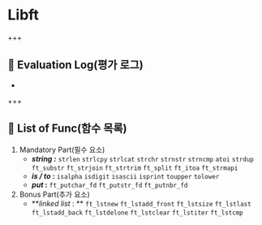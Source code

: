 # Libft  

+++

## :blue_book: Evaluation Log(평가 로그)

+ 

+++

## :blue_book: List of Func(함수 목록)

1. Mandatory Part(필수 요소)
   + **_string :_** `strlen` `strlcpy` `strlcat` `strchr` `strnstr` `strncmp` `atoi` `strdup` `ft_substr` `ft_strjoin` `ft_strtrim` `ft_split` `ft_itoa` `ft_strmapi`
   + **_is / to :_** `isalpha` `isdigit` `isascii` `isprint` `toupper` `tolower`
   + **_put_ :** `ft_putchar_fd` `ft_putstr_fd` `ft_putnbr_fd`
2. Bonus Part(추가 요소)  
   + **_linked list_ : ** `ft_lstnew` `ft_lstadd_front` `ft_lstsize` `ft_lstlast` `ft_lstadd_back` `ft_lstdelone` `ft_lstclear` `ft_lstiter` `ft_lstcmp` 



